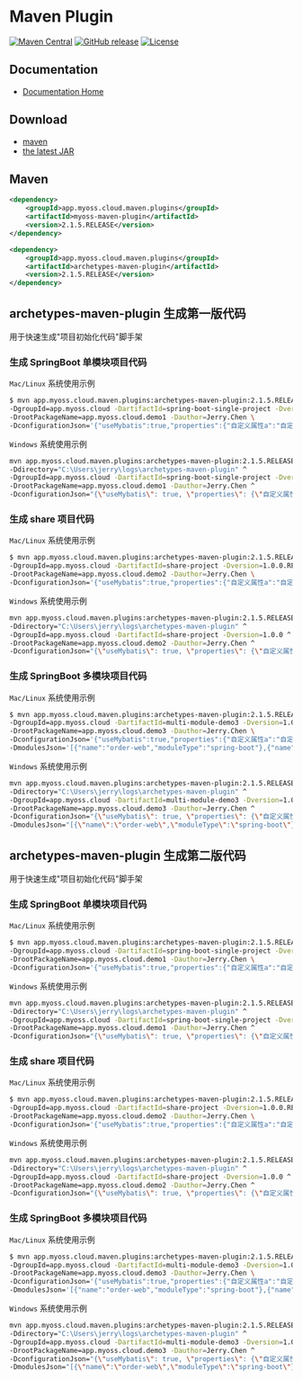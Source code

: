 # Maven Plugin

[![Maven Central](https://img.shields.io/maven-central/v/app.myoss.cloud.maven.plugins/myoss-maven-plugin.svg)](https://maven-badges.herokuapp.com/maven-central/app.myoss.cloud.maven.plugins/myoss-maven-plugin/)
[![GitHub release](https://img.shields.io/github/release/myoss-cloud/myoss-maven-plugin.svg)](https://github.com/myoss-cloud/myoss-maven-plugin/releases)
[![License](https://img.shields.io/badge/license-Apache%202-4EB1BA.svg)](https://www.apache.org/licenses/LICENSE-2.0.html)

## Documentation

- [Documentation Home](https://github.com/myoss-cloud/myoss-maven-plugin/wiki)

## Download

- [maven][1]
- [the latest JAR][2]  

[1]: http://repo1.maven.org/maven2/app/myoss/cloud/maven/plugins/myoss-maven-plugin/  
[2]: https://search.maven.org/remote_content?g=app.myoss.cloud.maven.plugins&a=myoss-maven-plugin&v=LATEST

## Maven

```xml
<dependency>
    <groupId>app.myoss.cloud.maven.plugins</groupId>
    <artifactId>myoss-maven-plugin</artifactId>
    <version>2.1.5.RELEASE</version>
</dependency>
```

```xml
<dependency>
    <groupId>app.myoss.cloud.maven.plugins</groupId>
    <artifactId>archetypes-maven-plugin</artifactId>
    <version>2.1.5.RELEASE</version>
</dependency>
```

## archetypes-maven-plugin 生成第一版代码

用于快速生成"项目初始化代码"脚手架

### 生成 SpringBoot 单模块项目代码

`Mac/Linux` 系统使用示例

```bash
$ mvn app.myoss.cloud.maven.plugins:archetypes-maven-plugin:2.1.5.RELEASE:springBootSingleProject -Ddirectory='/Users/jerry/workspaces/github/myoss/myoss-java/myoss-maven-plugin/archetypes-maven-plugin/target' \
-DgroupId=app.myoss.cloud -DartifactId=spring-boot-single-project -Dversion=1.0.0.RELEASE \
-DrootPackageName=app.myoss.cloud.demo1 -Dauthor=Jerry.Chen \
-DconfigurationJson='{"useMybatis":true,"properties":{"自定义属性a":"自定义属性a的值"}}'
```

`Windows` 系统使用示例

```bash
mvn app.myoss.cloud.maven.plugins:archetypes-maven-plugin:2.1.5.RELEASE:springBootSingleProject ^
-Ddirectory="C:\Users\jerry\logs\archetypes-maven-plugin" ^
-DgroupId=app.myoss.cloud -DartifactId=spring-boot-single-project -Dversion=1.0.0 ^
-DrootPackageName=app.myoss.cloud.demo1 -Dauthor=Jerry.Chen ^
-DconfigurationJson="{\"useMybatis\": true, \"properties\": {\"自定义属性a\": \"自定义属性a的值\"}}"
```

### 生成 share 项目代码

`Mac/Linux` 系统使用示例

```bash
$ mvn app.myoss.cloud.maven.plugins:archetypes-maven-plugin:2.1.5.RELEASE:shareProject -Ddirectory='/Users/jerry/workspaces/github/myoss/myoss-java/myoss-maven-plugin/archetypes-maven-plugin/target' \
-DgroupId=app.myoss.cloud -DartifactId=share-project -Dversion=1.0.0.RELEASE \
-DrootPackageName=app.myoss.cloud.demo2 -Dauthor=Jerry.Chen \
-DconfigurationJson='{"useMybatis":true,"properties":{"自定义属性a":"自定义属性a的值"}}'
```

`Windows` 系统使用示例

```bash
mvn app.myoss.cloud.maven.plugins:archetypes-maven-plugin:2.1.5.RELEASE:shareProject ^
-Ddirectory="C:\Users\jerry\logs\archetypes-maven-plugin" ^
-DgroupId=app.myoss.cloud -DartifactId=share-project -Dversion=1.0.0 ^
-DrootPackageName=app.myoss.cloud.demo2 -Dauthor=Jerry.Chen ^
-DconfigurationJson="{\"useMybatis\": true, \"properties\": {\"自定义属性a\": \"自定义属性a的值\"}}"
```

### 生成 SpringBoot 多模块项目代码

`Mac/Linux` 系统使用示例

```bash
$ mvn app.myoss.cloud.maven.plugins:archetypes-maven-plugin:2.1.5.RELEASE:springBootMultiModuleProject -Ddirectory='/Users/jerry/workspaces/github/myoss/myoss-java/myoss-maven-plugin/archetypes-maven-plugin/target' \
-DgroupId=app.myoss.cloud -DartifactId=multi-module-demo3 -Dversion=1.0.0.RELEASE \
-DrootPackageName=app.myoss.cloud.demo3 -Dauthor=Jerry.Chen \
-DconfigurationJson='{"useMybatis":true,"properties":{"自定义属性a":"自定义属性a的值"}}'
-DmodulesJson='[{"name":"order-web","moduleType":"spring-boot"},{"name":"order-service","moduleType":"normal"}]'
```

`Windows` 系统使用示例

```bash
mvn app.myoss.cloud.maven.plugins:archetypes-maven-plugin:2.1.5.RELEASE:springBootMultiModuleProject ^
-Ddirectory="C:\Users\jerry\logs\archetypes-maven-plugin" ^
-DgroupId=app.myoss.cloud -DartifactId=multi-module-demo3 -Dversion=1.0.0 ^
-DrootPackageName=app.myoss.cloud.demo3 -Dauthor=Jerry.Chen ^
-DconfigurationJson="{\"useMybatis\": true, \"properties\": {\"自定义属性a\": \"自定义属性a的值\"}}"
-DmodulesJson="[{\"name\":\"order-web\",\"moduleType\":\"spring-boot\"},{\"name\":\"order-service\",\"moduleType\":\"normal\"}]"
```


## archetypes-maven-plugin 生成第二版代码

用于快速生成"项目初始化代码"脚手架

### 生成 SpringBoot 单模块项目代码

`Mac/Linux` 系统使用示例

```bash
$ mvn app.myoss.cloud.maven.plugins:archetypes-maven-plugin:2.1.5.RELEASE:v2SpringBootSingleProject -Ddirectory='/Users/jerry/workspaces/github/myoss/myoss-java/myoss-maven-plugin/archetypes-maven-plugin/target' \
-DgroupId=app.myoss.cloud -DartifactId=spring-boot-single-project -Dversion=1.0.0.RELEASE \
-DrootPackageName=app.myoss.cloud.demo1 -Dauthor=Jerry.Chen \
-DconfigurationJson='{"useMybatis":true,"properties":{"自定义属性a":"自定义属性a的值"}}'
```

`Windows` 系统使用示例

```bash
mvn app.myoss.cloud.maven.plugins:archetypes-maven-plugin:2.1.5.RELEASE:v2SpringBootSingleProject ^
-Ddirectory="C:\Users\jerry\logs\archetypes-maven-plugin" ^
-DgroupId=app.myoss.cloud -DartifactId=spring-boot-single-project -Dversion=1.0.0 ^
-DrootPackageName=app.myoss.cloud.demo1 -Dauthor=Jerry.Chen ^
-DconfigurationJson="{\"useMybatis\": true, \"properties\": {\"自定义属性a\": \"自定义属性a的值\"}}"
```

### 生成 share 项目代码

`Mac/Linux` 系统使用示例

```bash
$ mvn app.myoss.cloud.maven.plugins:archetypes-maven-plugin:2.1.5.RELEASE:v2ShareProject -Ddirectory='/Users/jerry/workspaces/github/myoss/myoss-java/myoss-maven-plugin/archetypes-maven-plugin/target' \
-DgroupId=app.myoss.cloud -DartifactId=share-project -Dversion=1.0.0.RELEASE \
-DrootPackageName=app.myoss.cloud.demo2 -Dauthor=Jerry.Chen \
-DconfigurationJson='{"useMybatis":true,"properties":{"自定义属性a":"自定义属性a的值"}}'
```

`Windows` 系统使用示例

```bash
mvn app.myoss.cloud.maven.plugins:archetypes-maven-plugin:2.1.5.RELEASE:v2ShareProject ^
-Ddirectory="C:\Users\jerry\logs\archetypes-maven-plugin" ^
-DgroupId=app.myoss.cloud -DartifactId=share-project -Dversion=1.0.0 ^
-DrootPackageName=app.myoss.cloud.demo2 -Dauthor=Jerry.Chen ^
-DconfigurationJson="{\"useMybatis\": true, \"properties\": {\"自定义属性a\": \"自定义属性a的值\"}}"
```

### 生成 SpringBoot 多模块项目代码

`Mac/Linux` 系统使用示例

```bash
$ mvn app.myoss.cloud.maven.plugins:archetypes-maven-plugin:2.1.5.RELEASE:v2SpringBootMultiModuleProject -Ddirectory='/Users/jerry/workspaces/github/myoss/myoss-java/myoss-maven-plugin/archetypes-maven-plugin/target' \
-DgroupId=app.myoss.cloud -DartifactId=multi-module-demo3 -Dversion=1.0.0.RELEASE \
-DrootPackageName=app.myoss.cloud.demo3 -Dauthor=Jerry.Chen \
-DconfigurationJson='{"useMybatis":true,"properties":{"自定义属性a":"自定义属性a的值"}}'
-DmodulesJson='[{"name":"order-web","moduleType":"spring-boot"},{"name":"order-service","moduleType":"normal"}]'
```

`Windows` 系统使用示例

```bash
mvn app.myoss.cloud.maven.plugins:archetypes-maven-plugin:2.1.5.RELEASE:v2SpringBootMultiModuleProject ^
-Ddirectory="C:\Users\jerry\logs\archetypes-maven-plugin" ^
-DgroupId=app.myoss.cloud -DartifactId=multi-module-demo3 -Dversion=1.0.0 ^
-DrootPackageName=app.myoss.cloud.demo3 -Dauthor=Jerry.Chen ^
-DconfigurationJson="{\"useMybatis\": true, \"properties\": {\"自定义属性a\": \"自定义属性a的值\"}}"
-DmodulesJson="[{\"name\":\"order-web\",\"moduleType\":\"spring-boot\"},{\"name\":\"order-service\",\"moduleType\":\"normal\"}]"
```

